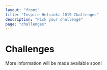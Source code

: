 ```yaml
---
layout: "front"
title: "Inspire Helsinki 2019 Challenges"
description: "Pick your challenge"
page: "challenges"
---
```

# Challenges
More information will be made available soon!
